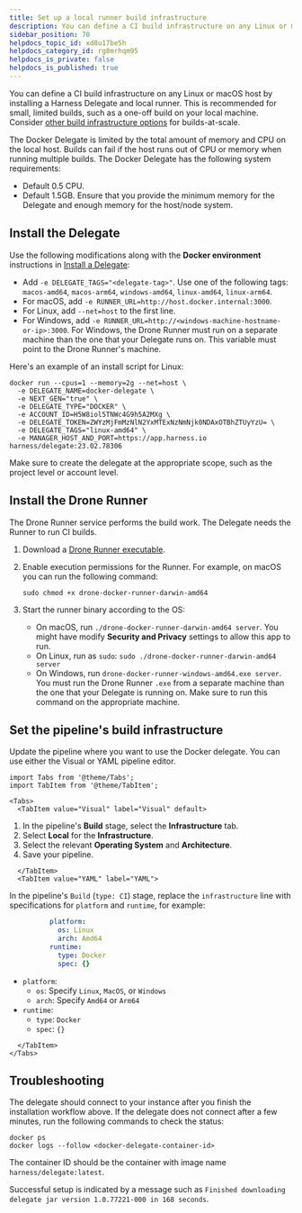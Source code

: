 ```yaml
---
title: Set up a local runner build infrastructure
description: You can define a CI build infrastructure on any Linux or macOS host.
sidebar_position: 70
helpdocs_topic_id: xd8u17be5h
helpdocs_category_id: rg8mrhqm95
helpdocs_is_private: false
helpdocs_is_published: true
---
```


You can define a CI build infrastructure on any Linux or macOS host by installing a Harness Delegate and local runner. This is recommended for small, limited builds, such as a one-off build on your local machine. Consider [other build infrastructure options](/docs/category/set-up-build-infrastructure) for builds-at-scale.

The Docker Delegate is limited by the total amount of memory and CPU on the local host. Builds can fail if the host runs out of CPU or memory when running multiple builds. The Docker Delegate has the following system requirements:

* Default 0.5 CPU.
* Default 1.5GB. Ensure that you provide the minimum memory for the Delegate and enough memory for the host/node system.

## Install the Delegate

Use the following modifications along with the **Docker environment** instructions in [Install a Delegate](/docs/platform/Delegates/install-delegates/overview):

* Add `-e DELEGATE_TAGS="<delegate-tag>"`. Use one of the following tags: `macos-amd64`, `macos-arm64`, `windows-amd64`, `linux-amd64`, `linux-arm64`.
* For macOS, add `-e RUNNER_URL=http://host.docker.internal:3000`.
* For Linux, add `--net=host` to the first line.
* For Windows, add `-e RUNNER_URL=http://<windows-machine-hostname-or-ip>:3000`. For Windows, the Drone Runner must run on a separate machine than the one that your Delegate runs on. This variable must point to the Drone Runner's machine.

Here's an example of an install script for Linux:

```
docker run --cpus=1 --memory=2g --net=host \
  -e DELEGATE_NAME=docker-delegate \
  -e NEXT_GEN="true" \
  -e DELEGATE_TYPE="DOCKER" \
  -e ACCOUNT_ID=H5W8iol5TNWc4G9h5A2MXg \
  -e DELEGATE_TOKEN=ZWYzMjFmMzNlN2YxMTExNzNmNjk0NDAxOTBhZTUyYzU= \
  -e DELEGATE_TAGS="linux-amd64" \
  -e MANAGER_HOST_AND_PORT=https://app.harness.io harness/delegate:23.02.78306
```

Make sure to create the delegate at the appropriate scope, such as the project level or account level.

## Install the Drone Runner

The Drone Runner service performs the build work. The Delegate needs the Runner to run CI builds.

1. Download a [Drone Runner executable](https://github.com/harness/drone-docker-runner/releases).
2. Enable execution permissions for the Runner. For example, on macOS you can run the following command:

   ```
   sudo chmod +x drone-docker-runner-darwin-amd64
   ```

3. Start the runner binary according to the OS:

   * On macOS, run `./drone-docker-runner-darwin-amd64 server`. You might have modify **Security and Privacy** settings to allow this app to run.
   * On Linux, run as `sudo`: `sudo ./drone-docker-runner-darwin-amd64 server`
   * On Windows, run `drone-docker-runner-windows-amd64.exe server`. You must run the Drone Runner `.exe` from a separate machine than the one that your Delegate is running on. Make sure to run this command on the appropriate machine.

## Set the pipeline's build infrastructure

Update the pipeline where you want to use the Docker delegate. You can use either the Visual or YAML pipeline editor.

```mdx-code-block
import Tabs from '@theme/Tabs';
import TabItem from '@theme/TabItem';
```
```mdx-code-block
<Tabs>
  <TabItem value="Visual" label="Visual" default>
```

1. In the pipeline's **Build** stage, select the **Infrastructure** tab.
2. Select **Local** for the **Infrastructure**.
3. Select the relevant **Operating System** and **Architecture**.
4. Save your pipeline.

```mdx-code-block
  </TabItem>
  <TabItem value="YAML" label="YAML">
```

In the pipeline's `Build` (`type: CI`) stage, replace the `infrastructure` line with specifications for `platform` and `runtime`, for example:

```yaml
          platform:
            os: Linux
            arch: Amd64
          runtime:
            type: Docker
            spec: {}
```

* `platform`:
  * `os`: Specify `Linux`, `MacOS`, or `Windows`
  * `arch`: Specify `Amd64` or `Arm64`
* `runtime`:
  * `type`: `Docker`
  * `spec`: `{}`

```mdx-code-block
  </TabItem>
</Tabs>
```

## Troubleshooting

The delegate should connect to your instance after you finish the installation workflow above. If the delegate does not connect after a few minutes, run the following commands to check the status:

```
docker ps
docker logs --follow <docker-delegate-container-id>
```

The container ID should be the container with image name `harness/delegate:latest`.

Successful setup is indicated by a message such as `Finished downloading delegate jar version 1.0.77221-000 in 168 seconds`.

